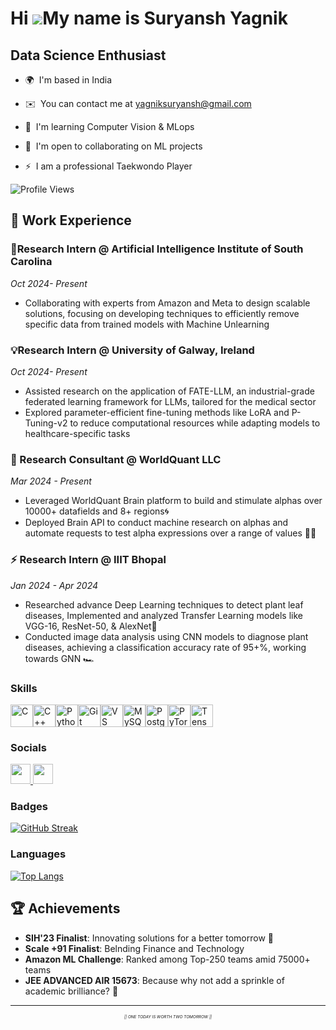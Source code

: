 Hi ![](https://user-images.githubusercontent.com/18350557/176309783-0785949b-9127-417c-8b55-ab5a4333674e.gif)My name is Suryansh Yagnik
=======================================================================================================================================

Data Science Enthusiast
-----------------------

* 🌍  I'm based in India
* ✉️  You can contact me at [yagniksuryansh@gmail.com](mailto:yagniksuryansh@gmail.com)
* 🧠  I'm learning Computer Vision & MLops
* 🤝  I'm open to collaborating on ML projects
* ⚡  I am a professional Taekwondo Player

  <div align="center">

![Profile Views](https://komarev.com/ghpvc/?username=SuryanshYagnik&color=blueviolet)

## 💼 Work Experience

### 🚀Research Intern @ Artificial Intelligence Institute of South Carolina 
*Oct 2024- Present*
- Collaborating with experts from Amazon and Meta to design scalable solutions, focusing on developing techniques
to efficiently remove specific data from trained models with Machine Unlearning

### 💡Research Intern @ University of Galway, Ireland
 *Oct 2024- Present*
 - Assisted research on the application of FATE-LLM, an industrial-grade federated learning framework for LLMs,
 tailored for the medical sector
 - Explored parameter-efficient fine-tuning methods like LoRA and P-Tuning-v2 to reduce computational resources
 while adapting models to healthcare-specific tasks

### 🚀 Research Consultant @ WorldQuant LLC
*Mar 2024 - Present*
- Leveraged WorldQuant Brain platform to build and stimulate alphas over 10000+ datafields and 8+ regions🌀
- Deployed Brain API to conduct machine research on alphas and automate requests to test alpha expressions over a
range of values 👨‍🍳

### ⚡ Research Intern @ IIIT Bhopal
*Jan 2024 - Apr 2024*
- Researched advance Deep Learning techniques to detect plant leaf diseases, Implemented and analyzed Transfer
Learning models like VGG-16, ResNet-50, & AlexNet🧈
- Conducted image data analysis using CNN models to diagnose plant diseases, achieving a classification accuracy rate
of 95+%, working towards GNN 🏎️

### Skills


<p align="left">
<a href="https://docs.microsoft.com/en-us/cpp/?view=msvc-170" target="_blank" rel="noreferrer"><img src="https://raw.githubusercontent.com/danielcranney/readme-generator/main/public/icons/skills/c-colored.svg" width="36" height="36" alt="C" /></a><a href="https://docs.microsoft.com/en-us/cpp/?view=msvc-170" target="_blank" rel="noreferrer"><img src="https://raw.githubusercontent.com/danielcranney/readme-generator/main/public/icons/skills/cplusplus-colored.svg" width="36" height="36" alt="C++" /></a><a href="https://www.python.org/" target="_blank" rel="noreferrer"><img src="https://raw.githubusercontent.com/danielcranney/readme-generator/main/public/icons/skills/python-colored.svg" width="36" height="36" alt="Python" /></a><a href="https://git-scm.com/" target="_blank" rel="noreferrer"><img src="https://raw.githubusercontent.com/danielcranney/readme-generator/main/public/icons/skills/git-colored.svg" width="36" height="36" alt="Git" /></a><a href="https://code.visualstudio.com/" target="_blank" rel="noreferrer"><img src="https://raw.githubusercontent.com/danielcranney/readme-generator/main/public/icons/skills/visualstudiocode.svg" width="36" height="36" alt="VS Code" /></a><a href="https://www.mysql.com/" target="_blank" rel="noreferrer"><img src="https://raw.githubusercontent.com/danielcranney/readme-generator/main/public/icons/skills/mysql-colored.svg" width="36" height="36" alt="MySQL" /></a><a href="https://www.postgresql.org/" target="_blank" rel="noreferrer"><img src="https://raw.githubusercontent.com/danielcranney/readme-generator/main/public/icons/skills/postgresql-colored.svg" width="36" height="36" alt="PostgreSQL" /></a><a href="https://pytorch.org/" target="_blank" rel="noreferrer"><img src="https://raw.githubusercontent.com/danielcranney/readme-generator/main/public/icons/skills/pytorch-colored.svg" width="36" height="36" alt="PyTorch" /></a><a href="https://www.tensorflow.org/" target="_blank" rel="noreferrer"><img src="https://raw.githubusercontent.com/danielcranney/readme-generator/main/public/icons/skills/tensorflow-colored.svg" width="36" height="36" alt="TensorFlow" /></a>
</p>


### Socials

<p align="left"> <a href="https://www.github.com/SuryanshYagnik" target="_blank" rel="noreferrer"> <picture> <source media="(prefers-color-scheme: dark)" srcset="https://raw.githubusercontent.com/danielcranney/readme-generator/main/public/icons/socials/github-dark.svg" /> <source media="(prefers-color-scheme: light)" srcset="https://raw.githubusercontent.com/danielcranney/readme-generator/main/public/icons/socials/github.svg" /> <img src="https://raw.githubusercontent.com/danielcranney/readme-generator/main/public/icons/socials/github.svg" width="32" height="32" /> </picture> </a> <a href="https://www.linkedin.com/in/suryansh-yagnik-03a99b253" target="_blank" rel="noreferrer"> <picture> <source media="(prefers-color-scheme: dark)" srcset="https://raw.githubusercontent.com/danielcranney/readme-generator/main/public/icons/socials/linkedin-dark.svg" /> <source media="(prefers-color-scheme: light)" srcset="https://raw.githubusercontent.com/danielcranney/readme-generator/main/public/icons/socials/linkedin.svg" /> <img src="https://raw.githubusercontent.com/danielcranney/readme-generator/main/public/icons/socials/linkedin.svg" width="32" height="32" /> </picture> </a></p>

### Badges

[![GitHub Streak](https://streak-stats.demolab.com?user=SuryanshYagnik&theme=dark&border_radius=50)](https://git.io/streak-stats)

### Languages 
[![Top Langs](https://github-readme-stats-git-masterrstaa-rickstaa.vercel.app/api/top-langs/?username=SuryanshYagnik)](https://github.com/SuryanshYagnik/github-readme-stats)

## 🏆 Achievements

- **SIH'23 Finalist**: Innovating solutions for a better tomorrow 🚀
- **Scale +91 Finalist**: Belnding Finance and Technology
- **Amazon ML Challenge**: Ranked among Top-250 teams amid 75000+ teams
- **JEE ADVANCED AIR 15673**: Because why not add a sprinkle of academic brilliance? 🧠

---

<p align="center" style="font-size: 0.4rem;">
  <i>|| ONE TODAY IS WORTH TWO TOMORROW ||</i>
</p>
    
